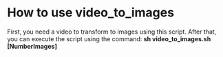 # How to use video_to_images

First, you need a video to transform to images using this script. 
After that, you can execute the script using the command: **sh video_to_images.sh [NumberImages]**

